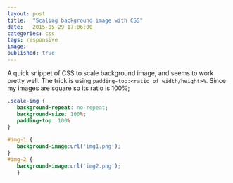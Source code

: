 ```yaml
---
layout: post
title:  "Scaling background image with CSS"
date:   2015-05-29 17:06:00
categories: css
tags: responsive
image: 
published: true
---
```


A quick snippet of CSS to scale background image, and seems to work pretty well. The trick is using `padding-top:<ratio of width/height>%`.
Since my images are square so its ratio is 100%;

```css
.scale-img {
   background-repeat: no-repeat;
   background-size: 100%;
   padding-top: 100% 
}

#img-1 {
   background-image:url('img1.png');
}
#img-2 {
   background-image:url('img2.png');
   }
```
